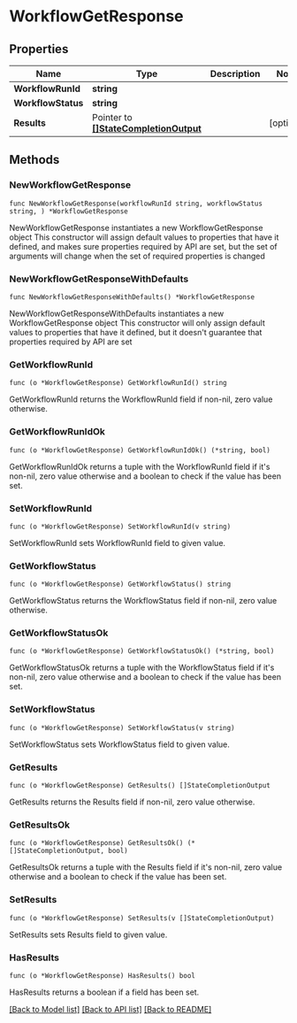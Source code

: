 # WorkflowGetResponse

## Properties

Name | Type | Description | Notes
------------ | ------------- | ------------- | -------------
**WorkflowRunId** | **string** |  | 
**WorkflowStatus** | **string** |  | 
**Results** | Pointer to [**[]StateCompletionOutput**](StateCompletionOutput.md) |  | [optional] 

## Methods

### NewWorkflowGetResponse

`func NewWorkflowGetResponse(workflowRunId string, workflowStatus string, ) *WorkflowGetResponse`

NewWorkflowGetResponse instantiates a new WorkflowGetResponse object
This constructor will assign default values to properties that have it defined,
and makes sure properties required by API are set, but the set of arguments
will change when the set of required properties is changed

### NewWorkflowGetResponseWithDefaults

`func NewWorkflowGetResponseWithDefaults() *WorkflowGetResponse`

NewWorkflowGetResponseWithDefaults instantiates a new WorkflowGetResponse object
This constructor will only assign default values to properties that have it defined,
but it doesn't guarantee that properties required by API are set

### GetWorkflowRunId

`func (o *WorkflowGetResponse) GetWorkflowRunId() string`

GetWorkflowRunId returns the WorkflowRunId field if non-nil, zero value otherwise.

### GetWorkflowRunIdOk

`func (o *WorkflowGetResponse) GetWorkflowRunIdOk() (*string, bool)`

GetWorkflowRunIdOk returns a tuple with the WorkflowRunId field if it's non-nil, zero value otherwise
and a boolean to check if the value has been set.

### SetWorkflowRunId

`func (o *WorkflowGetResponse) SetWorkflowRunId(v string)`

SetWorkflowRunId sets WorkflowRunId field to given value.


### GetWorkflowStatus

`func (o *WorkflowGetResponse) GetWorkflowStatus() string`

GetWorkflowStatus returns the WorkflowStatus field if non-nil, zero value otherwise.

### GetWorkflowStatusOk

`func (o *WorkflowGetResponse) GetWorkflowStatusOk() (*string, bool)`

GetWorkflowStatusOk returns a tuple with the WorkflowStatus field if it's non-nil, zero value otherwise
and a boolean to check if the value has been set.

### SetWorkflowStatus

`func (o *WorkflowGetResponse) SetWorkflowStatus(v string)`

SetWorkflowStatus sets WorkflowStatus field to given value.


### GetResults

`func (o *WorkflowGetResponse) GetResults() []StateCompletionOutput`

GetResults returns the Results field if non-nil, zero value otherwise.

### GetResultsOk

`func (o *WorkflowGetResponse) GetResultsOk() (*[]StateCompletionOutput, bool)`

GetResultsOk returns a tuple with the Results field if it's non-nil, zero value otherwise
and a boolean to check if the value has been set.

### SetResults

`func (o *WorkflowGetResponse) SetResults(v []StateCompletionOutput)`

SetResults sets Results field to given value.

### HasResults

`func (o *WorkflowGetResponse) HasResults() bool`

HasResults returns a boolean if a field has been set.


[[Back to Model list]](../README.md#documentation-for-models) [[Back to API list]](../README.md#documentation-for-api-endpoints) [[Back to README]](../README.md)


